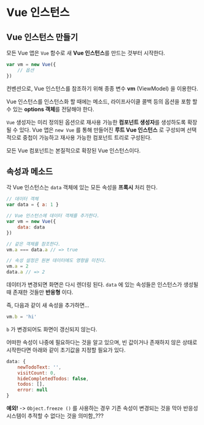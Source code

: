 # Vue 인스턴스
## Vue 인스턴스 만들기
모든 Vue 앱은 `Vue` 함수로 새 **Vue 인스턴스**를 만드는 것부터 시작한다.

```js
var vm = new Vue({
	// 옵션
})
```
컨벤션으로, Vue 인스턴스를 참조하기 위해 종종 변수 **vm** (ViewModel) 을 이용한다.

Vue 인스턴스를 인스턴스화 할 때에는 메소드, 라이프사이클 콜백 등의 옵션을 포함 할 수 있는 **options 객체**를 전달해야 한다.

`Vue` 생성자는 미리 정의된 옵션으로 재사용 가능한 **컴포넌트 생성자**를 생성하도록 확장 될 수 있다.
Vue 앱은 `new Vue` 를 통해 만들어진 **루트 Vue	 인스턴스** 로 구성되며 선택적으로 중첩이 가능하고 재사용 가능한 컴포넌트 트리로 구성된다.

모든 Vue 컴포넌트는 본질적으로 확장된 Vue 인스턴스이다.

## 속성과 메소드
각 Vue 인스턴스는 `data` 객체에 있는 모든 속성을 **프록시** 처리 한다.
```js
// 데이터 객체
var data = { a: 1 }

// Vue 인스턴스에 데이터 객체를 추가한다.
var vm = new Vue({
	data: data
})

// 같은 객체를 참조한다.
vm.a === data.a // => true

// 속성 설정은 원본 데이터에도 영향을 미친다.
vm.a = 2
data.a // => 2
```

데이터가 변경되면 화면은 다시 렌더링 된다.
`data` 에 있는 속성들은 인스턴스가 생성될 때 존재한 것들만 **반응형** 이다.

즉, 다음과 같이 새 속성을 추가하면...
```js
vm.b = 'hi'
```
`b` 가 변경되어도 화면이 갱신되지 않는다.

어떠한 속성이 나중에 필요하다는 것을 알고 있으며, 빈 값이거나 존재하지 않은 상태로 시작한다면 아래와 같이 초기값을 지정할 필요가 있다.
```js
data: {
	newTodoText: '',
	visitCount: 0,
	hideCompletedTodos: false,
	todos: [],
	error: null
}
```
**예외!** -> `Object.freeze ()` 를 사용하는 경우
기존 속성이 변경되는 것을 막아 반응성 시스템이 추적할 수 없다는 것을 의미함_???